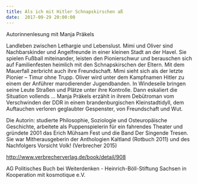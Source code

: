 ```yaml
---
title: Als ich mit Hitler Schnapskirschen aß
date:  2017-09-29 20:00:00
---
```


Autorinnenlesung mit Manja Präkels



Landleben zwischen Lethargie und Lebenslust. Mimi und Oliver sind Nachbarskinder und Angelfreunde in einer kleinen Stadt an
der Havel. Sie spielen Fußball miteinander, leisten den Pionierschwur und berauschen sich auf Familienfesten heimlich mit
den Schnapskirschen der Eltern. Mit dem Mauerfall zerbricht auch ihre Freundschaft. Mimi sieht sich als der letzte Pionier
– Timur ohne Trupp. Oliver wird unter dem Kampfnamen Hitler zu einem der Anführer marodierender Jugendbanden. In Windeseile
bringen seine Leute Straßen und Plätze unter ihre Kontrolle. Dann eskaliert die Situation vollends ...
Manja Präkels erzählt in ihrem Debütroman vom Verschwinden der DDR in einem brandenburgischen Kleinstadtidyll, dem Auftauchen
verloren geglaubter Gespenster, von Freundschaft und Wut.


Die Autorin: studierte Philosophie, Soziologie und Osteuropäische Geschichte, arbeitete als Puppenspielerin für ein fahrendes
Theater und gründete 2001 das Erich Mühsam Fest und die Band Der Singende Tresen. Sie war Mitherausgeberin der Anthologien
Kaltland (Rotbuch 2011) und des Nachfolgers Vorsicht Volk! (Verbrecher 2015)


<a href="http://www.verbrecherverlag.de/book/detail/908">http://www.verbrecherverlag.de/book/detail/908</a>

AG Politisches Buch bei Weiterdenken - Heinrich-Böll-Stiftung Sachsen in Kooperation mit kosmotique e.V.

